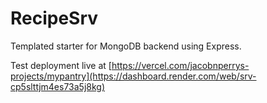 # RecipeSrv

Templated starter for MongoDB backend using Express.

Test deployment live at 
[https://vercel.com/jacobnperrys-projects/mypantry](https://dashboard.render.com/web/srv-cp5slttjm4es73a5j8kg)

